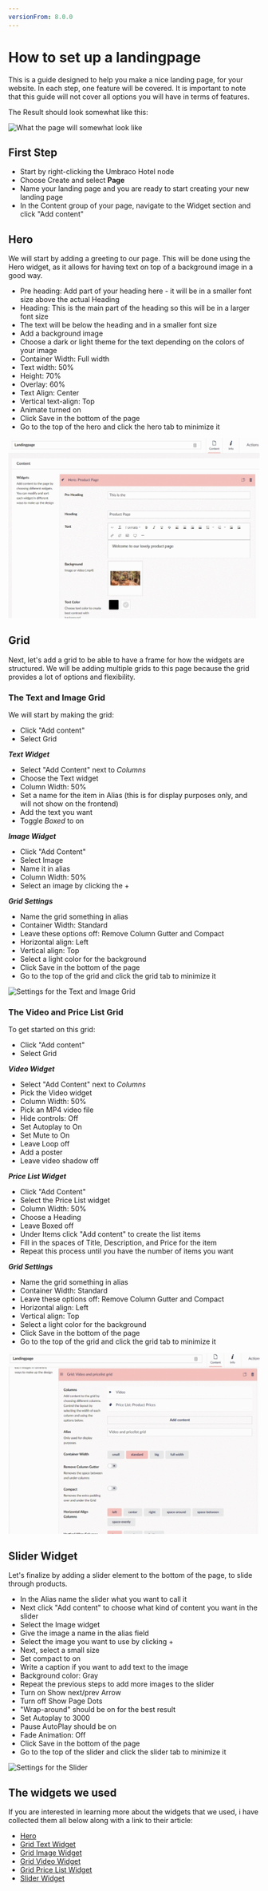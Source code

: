 ```yaml
---
versionFrom: 8.0.0
---
```


# How to set up a landingpage

This is a guide designed to help you make a nice landing page, for your website.
In each step, one feature will be covered. It is important to note that this guide will not cover all options you will have in terms of features.

The Result should look somewhat like this:

![What the page will somewhat look like](images/Frontend-landingpage.gif)

## First Step

- Start by right-clicking the Umbraco Hotel node
- Choose Create and select **Page**
- Name your landing page and you are ready to start creating your new landing page
- In the Content group of your page, navigate to the Widget section and click "Add content"

## Hero

We will start by adding a greeting to our page. This will be done using the Hero widget, as it allows for having text on top of a background image in a good way.

- Pre heading: Add part of your heading here - it will be in a smaller font size above the actual Heading
- Heading: This is the main part of the heading so this will be in a larger font size
- The text will be below the heading and in a smaller font size
- Add a background image
- Choose a dark or light theme for the text depending on the colors of your image
- Container Width: Full width
- Text width: 50%
- Height: 70%
- Overlay: 60%
- Text Align: Center
- Vertical text-align: Top
- Animate turned on
- Click Save in the bottom of the page
- Go to the top of the hero and click the hero tab to minimize it

![Settings for the Hero](images/Heo-Grid.gif)

## Grid

Next, let's add a grid to be able to have a frame for how the widgets are structured.
We will be adding multiple grids to this page because the grid provides a lot of options and flexibility.

### The Text and Image Grid

We will start by making the grid:

- Click "Add content"
- Select Grid

***Text Widget***

- Select "Add Content" next to *Columns*
- Choose the Text widget
- Column Width: 50%
- Set a name for the item in Alias (this is for display purposes only, and will not show on the frontend)
- Add the text you want
- Toggle *Boxed* to on

***Image Widget***

- Click "Add Content"
- Select Image
- Name it in alias
- Column Width: 50%
- Select an image by clicking the +

***Grid Settings***

- Name the grid something in alias
- Container Width: Standard
- Leave these options off: Remove Column Gutter and Compact
- Horizontal align: Left
- Vertical align: Top
- Select a light color for the background
- Click Save in the bottom of the page
- Go to the top of the grid and click the grid tab to minimize it

![Settings for the Text and Image Grid](images/Text-Image-grid.gif)

### The Video and Price List Grid

To get started on this grid:

- Click "Add content"
- Select Grid

***Video Widget***

- Select "Add Content" next to *Columns*
- Pick the Video widget
- Column Width: 50%
- Pick an MP4 video file
- Hide controls: Off
- Set Autoplay to On
- Set Mute to On
- Leave Loop off
- Add a poster
- Leave video shadow off

***Price List Widget***

- Click "Add Content"
- Select the Price List widget
- Column Width: 50%
- Choose a Heading 
- Leave Boxed off
- Under Items click "Add content" to create the list items
- Fill in the spaces of Title, Description, and Price for the item 
- Repeat this process until you have the number of items you want

***Grid Settings***

- Name the grid something in alias
- Container Width: Standard
- Leave these options off: Remove Column Gutter and Compact
- Horizontal align: Left
- Vertical align: Top
- Select a light color for the background
- Click Save in the bottom of the page
- Go to the top of the grid and click the grid tab to minimize it

![Settings for the Video and Pricelist Grid](images/video-Pricelist-grid.gif)

## Slider Widget

Let's finalize by adding a slider element to the bottom of the page, to slide through products.

- In the Alias name the slider what you want to call it
- Next click "Add content" to choose what kind of content you want in the slider 
- Select the Image widget
- Give the image a name in the alias field
- Select the image you want to use by clicking +
- Next, select a small size
- Set compact to on
- Write a caption if you want to add text to the image
- Background color: Gray
- Repeat the previous steps to add more images to the slider
- Turn on Show next/prev Arrow
- Turn off Show Page Dots
- "Wrap-around" should be on for the best result
- Set Autoplay to 3000
- Pause AutoPlay should be on
- Fade Animation: Off
- Click Save in the bottom of the page
- Go to the top of the slider and click the slider tab to minimize it

![Settings for the Slider](images/Slider.gif)


## The widgets we used

If you are interested in learning more about the widgets that we used, i have collected them all below  along with a link to their article:

- [Hero](../../Uno-pedia/Widgets/Hero/index.md)
- [Grid Text Widget](../../Uno-pedia/Widgets/Grid/Text/index.md)
- [Grid Image Widget](../../Uno-pedia/Widgets/Grid/Image/index.md)
- [Grid Video Widget](../../Uno-pedia/Widgets/Grid/Video/index.md)
- [Grid Price List Widget](../../Uno-pedia/Widgets/Grid/Price-List/index.md)
- [Slider Widget](../../Uno-pedia/Widgets/Slider/index.md)